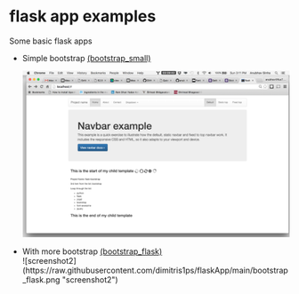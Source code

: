 # flask app examples
Some basic flask apps

<ul>
<li>
Simple bootstrap <a href="https://github.com/dimitris1ps/flaskApp/tree/main/bootstrap_small">(bootstrap_small)</a>
</li>

![screenshot1](https://raw.githubusercontent.com/dimitris1ps/flaskApp/main/bootstrap_small.png "screenshot1")

<li>
With more bootstrap <a href="https://github.com/dimitris1ps/flaskApp/tree/main/bootstrap_flask">(bootstrap_flask)</a>
</li>
![screenshot2](https://raw.githubusercontent.com/dimitris1ps/flaskApp/main/bootstrap_flask.png "screenshot2")

</ul>
